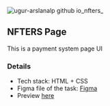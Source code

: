 ![ugur-arslanalp github io_nfters_](https://user-images.githubusercontent.com/103636684/227203318-5250b66b-f59f-4bf0-bfbb-e8cab6440dc6.png)

## NFTERS Page
This is a payment system page UI

### Details
* Tech stack: HTML + CSS
* Figma file of the task: [Figma](https://www.figma.com/file/zWwZjOIjiTSgBn1cIMhuEp/Jagaad-Module-3-Project)
* Preview [here](https://ugur-arslanalp.github.io/nfters/)
